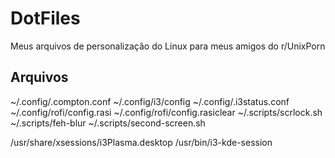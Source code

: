 # DotFiles
Meus arquivos de personalização do Linux para meus amigos do r/UnixPorn


## Arquivos

~/.config/.compton.conf
~/.config/i3/config
~/.config/.i3status.conf
~/.config/rofi/config.rasi
~/.config/rofi/config.rasiclear
~/.scripts/scrlock.sh
~/.scripts/feh-blur
~/.scripts/second-screen.sh

/usr/share/xsessions/i3Plasma.desktop
/usr/bin/i3-kde-session